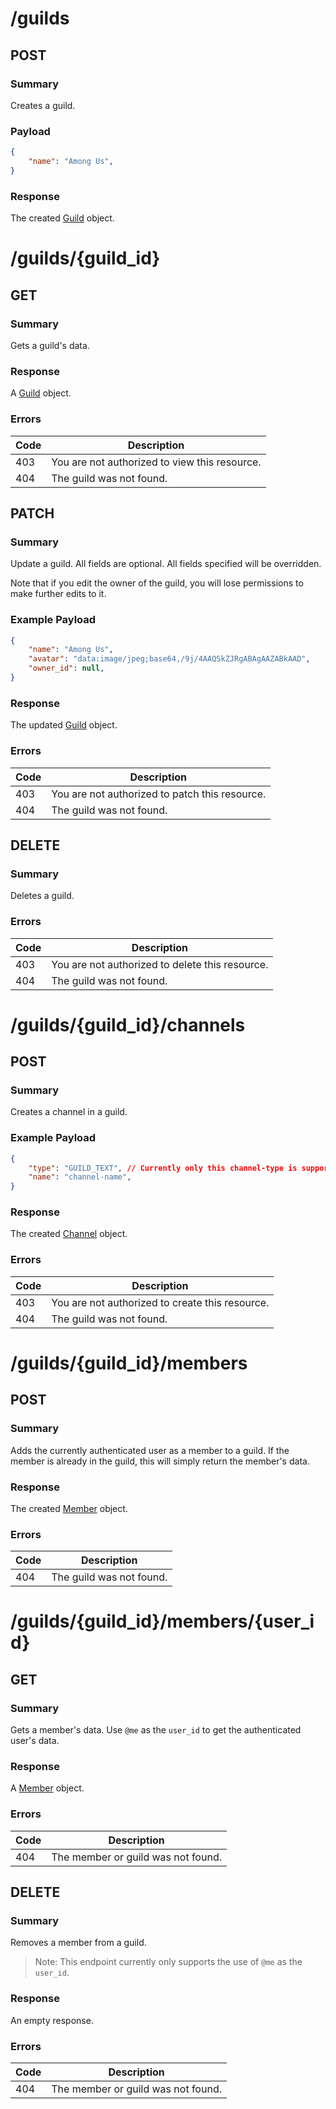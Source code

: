 # /guilds

## POST

### Summary

Creates a guild.

### Payload

```json
{
    "name": "Among Us",
}
```

### Response

The created [Guild](../objects/guild.md) object.

# /guilds/\{guild_id\}

## GET

### Summary

Gets a guild's data.

### Response

A [Guild](../objects/guild.md) object.

### Errors

| Code | Description |
| ---- | ----------- |
| 403  | You are not authorized to view this resource. |
| 404  | The guild was not found. |

## PATCH

### Summary

Update a guild. All fields are optional. All fields specified will be overridden.

Note that if you edit the owner of the guild, you will lose permissions to make further edits to it.

### Example Payload

```json
{
    "name": "Among Us",
    "avatar": "data:image/jpeg;base64,/9j/4AAQSkZJRgABAgAAZABkAAD",
    "owner_id": null,
}
```

### Response

The updated [Guild](../objects/guild.md) object.

### Errors

| Code | Description |
| ---- | ----------- |
| 403  | You are not authorized to patch this resource. |
| 404  | The guild was not found. |

## DELETE

### Summary

Deletes a guild.

### Errors

| Code | Description |
| ---- | ----------- |
| 403  | You are not authorized to delete this resource. |
| 404  | The guild was not found. |

# /guilds/\{guild_id\}/channels

## POST

### Summary

Creates a channel in a guild.

### Example Payload

```json
{
    "type": "GUILD_TEXT", // Currently only this channel-type is supported
    "name": "channel-name",
}
```

### Response

The created [Channel](../objects/channel.md) object.

### Errors

| Code | Description |
| ---- | ----------- |
| 403  | You are not authorized to create this resource. |
| 404  | The guild was not found. |

# /guilds/\{guild_id\}/members

## POST

### Summary

Adds the currently authenticated user as a member to a guild. If the member is already in the guild, this will simply return the member's data.

### Response

The created [Member](../objects/member.md) object.

### Errors

| Code | Description |
| ---- | ----------- |
| 404  | The guild was not found. |

# /guilds/\{guild_id\}/members/\{user_id\}

## GET

### Summary

Gets a member's data. Use `@me` as the `user_id` to get the authenticated user's data.

### Response

A [Member](../objects/member.md) object.

### Errors

| Code | Description |
| ---- | ----------- |
| 404  | The member or guild was not found. |

## DELETE

### Summary

Removes a member from a guild.

> Note: This endpoint currently only supports the use of `@me` as the `user_id`.

### Response

An empty response.

### Errors

| Code | Description |
| ---- | ----------- |
| 404  | The member or guild was not found. |
